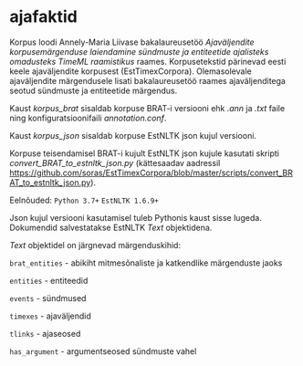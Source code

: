 # ajafaktid
Korpus loodi Annely-Maria Liivase bakalaureusetöö *Ajaväljendite korpusemärgenduse laiendamine sündmuste ja entiteetide ajalisteks omadusteks TimeML raamistikus* raames. Korpusetekstid pärinevad eesti keele ajaväljendite korpusest (EstTimexCorpora). Olemasolevale ajaväljendite märgendusele lisati bakalaureusetöö raames ajaväljenditega seotud sündmuste ja entiteetide märgendus.

Kaust *korpus_brat* sisaldab korpuse BRAT-i versiooni ehk *.ann* ja *.txt* faile ning konfiguratsioonifaili *annotation.conf*.

Kaust *korpus_json* sisaldab korpuse EstNLTK json kujul versiooni.

Korpuse teisendamisel BRAT-i kujult EstNLTK json kujule kasutati skripti *convert_BRAT_to_estnltk_json.py* (kättesaadav aadressil https://github.com/soras/EstTimexCorpora/blob/master/scripts/convert_BRAT_to_estnltk_json.py).

Eelnõuded: `Python 3.7+` `EstNLTK 1.6.9+`

Json kujul versiooni kasutamisel tuleb Pythonis kaust sisse lugeda. Dokumendid salvestatakse EstNLTK *Text* objektidena.

*Text* objektidel on järgnevad märgenduskihid:

`brat_entities` - abikiht mitmesõnaliste ja katkendlike märgenduste jaoks

`entities` - entiteedid

`events` - sündmused

`timexes` - ajaväljendid

`tlinks` - ajaseosed

`has_argument` - argumentseosed sündmuste vahel

